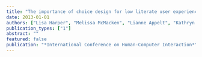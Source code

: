 ```yaml
---
title: "The importance of choice design for low literate user experience"
date: 2013-01-01
authors: ["Lisa Harper", "Melissa McMacken", "Lianne Appelt", "Kathryn Summers"]
publication_types: ["1"]
abstract: ""
featured: false
publication: "*International Conference on Human-Computer Interaction*"
---
```

